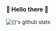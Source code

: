 ### 👋 Hello there 👋

<!--
**gwangwoo/gwangwoo** is a ✨ _special_ ✨ repository because its `README.md` (this file) appears on your GitHub profile.

Here are some ideas to get you started:

- 🔭 I’m currently working on ...
- 🌱 I’m currently learning ...
- 👯 I’m looking to collaborate on ...
- 🤔 I’m looking for help with ...
- 💬 Ask me about ...
- 📫 How to reach me: ...
- 😄 Pronouns: ...
- ⚡ Fun fact: ...
-->

![{}'s github stats](https://github-readme-stats.vercel.app/api?username=gwangwoo&show_icons=true&&theme=dracula&count_private=true)
